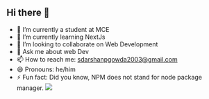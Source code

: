 ## Hi there 👋

<!--
**thedarshanpgowda/thedarshanpgowda** is a ✨ _special_ ✨ repository because its `README.md` (this file) appears on your GitHub profile.

Here are some ideas to get you started:
-->
- 🔭 I’m currently a student at MCE
- 🌱 I’m currently learning NextJs
- 👯 I’m looking to collaborate on Web Development
- 💬 Ask me about web Dev
- 📫 How to reach me: sdarshanpgowda2003@gmail.com
- 😄 Pronouns: he/him
- ⚡ Fun fact: Did you know, NPM does not stand for node package manager.
[![](https://visitcount.itsvg.in/api?id=thedarshanpgowda&label=Profile%20Views&color=1&icon=5&pretty=true)](https://visitcount.itsvg.in)
